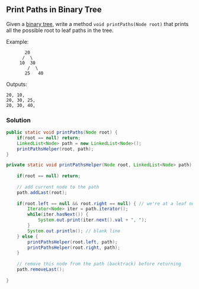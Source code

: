 ## Print Paths in Binary Tree

Given a [binary tree](https://en.wikipedia.org/wiki/Binary_tree), write a method `void printPaths(Node root)` that prints all the possible root to leaf paths in the tree.

Example:

```
       20
      /  \
     10  30
        /  \
       25   40
```

Outputs:
```
20, 10, 
20, 30, 25, 
20, 30, 40, 
```

### Solution

```java
public static void printPaths(Node root) {
    if(root == null) return;
    LinkedList<Node> path = new LinkedList<Node>();
    printPathsHelper(root, path);
}

private static void printPathsHelper(Node root, LinkedList<Node> path) {
    
    if(root == null) return;
    
    // add current node to the path
    path.addLast(root);
    
    if(root.left == null && root.right == null) { // we're at a leaf node, so print the path
        Iterator<Node> iter = path.iterator();
        while(iter.hasNext()) {
            System.out.print(iter.next().val + ", ");
        }
        System.out.println(); // blank line
    } else {
        printPathsHelper(root.left, path);
        printPathsHelper(root.right, path);
    }
    
    // remove this node from the path (backtrack) before returning
    path.removeLast();
    
}
```